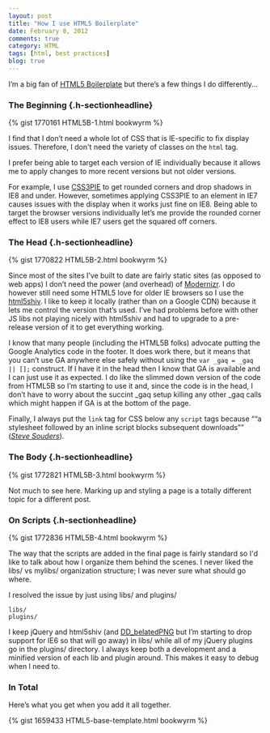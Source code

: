 ```yaml
---
layout: post
title: "How I use HTML5 Boilerplate"
date: February 8, 2012
comments: true
category: HTML
tags: [html, best practices]
blog: true
---
```


I’m a big fan of [HTML5 Boilerplate](http://html5boilerplate.com/) but there’s a few things I do differently...

<!--more-->

### The Beginning  {.h-sectionheadline}

{% gist 1770161 HTML5B-1.html bookwyrm %}

I find that I don’t need a whole lot of CSS that is IE-specific to fix display issues. Therefore, I don't need the variety of classes on the <code>html</code> tag.

I prefer being able to target each version of IE individually because it allows me to apply changes to more recent versions but not older versions.

For example, I use [CSS3PIE](http://css3pie.com/) to get rounded corners and drop shadows in IE8 and under. However, sometimes applying CSS3PIE to an element in IE7 causes issues with the display when it works just fine on IE8. Being able to target the browser versions individually let’s me provide the rounded corner effect to IE8 users while IE7 users get the squared off corners.

### The Head  {.h-sectionheadline}

{% gist 1770822 HTML5B-2.html bookwyrm %}

Since most of the sites I’ve built to date are fairly static sites (as opposed to web apps) I don’t need the power (and overhead) of [Modernizr](http://www.modernizr.com/). I do however still need some HTML5 love for older IE browsers so I use the [html5shiv](https://github.com/aFarkas/html5shiv). I like to keep it locally (rather than on a Google CDN) because it lets me control the version that’s used. I've had problems before with other JS libs not playing nicely with html5shiv and had to upgrade to a pre-release version of it to get everything working.

I know that many people (including the HTML5B folks) advocate putting the Google Analytics code in the footer. It does work there, but it means that you can’t use GA anywhere else safely without using the <code>var \_gaq = \_gaq || [];</code> construct. If I have it in the head then I know that GA is available and I can just use it as expected. I do like the slimmed down version of the code from HTML5B so I’m starting to use it and, since the code is in the head, I don’t have to worry about the succint \_gaq setup killing any other \_gaq calls which might happen if GA is at the bottom of the page.

Finally, I always put the <code>link</code> tag for CSS below any <code>script</code> tags because
<q>“a stylesheet followed by an inline script blocks subsequent downloads”</q> (<cite>[Steve Souders](http://www.stevesouders.com/blog/2010/09/22/newtwitter-performance-analysis/)</cite>).

### The Body  {.h-sectionheadline}

{% gist 1772821 HTML5B-3.html bookwyrm %}

Not much to see here. Marking up and styling a page is a totally different topic for a different post.

### On Scripts  {.h-sectionheadline}

{% gist 1772836 HTML5B-4.html bookwyrm %}

The way that the scripts are added in the final page is fairly standard so I'd like to talk about how I organize them behind the scenes. I never liked the libs/ vs mylibs/ organization structure; I was never sure what should go where.

I resolved the issue by just using libs/ and plugins/

<pre><code>libs/
plugins/</code></pre>

I keep jQuery and html5shiv (and [DD_belatedPNG](http://www.dillerdesign.com/experiment/DD_belatedPNG/) but I’m starting to drop support for IE6 so that will go away) in libs/ while all of my jQuery plugins go in the plugins/ directory. I always keep both a development and a minified version of each lib and plugin around. This makes it easy to debug when I need to.

### In Total

Here’s what you get when you add it all together.

{% gist 1659433 HTML5-base-template.html bookwyrm %}
